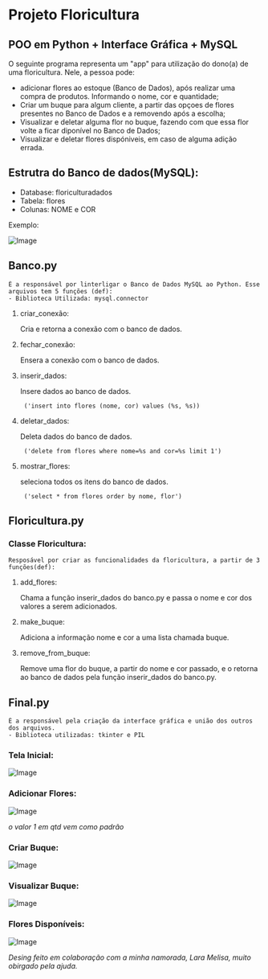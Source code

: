 # Projeto Floricultura
## POO em Python + Interface Gráfica + MySQL

O seguinte programa representa um "app" para utilização do dono(a) de uma floricultura. Nele, a pessoa pode: 
- adicionar flores ao estoque (Banco de Dados), após realizar uma compra de produtos. Informando o nome, cor e quantidade;
- Criar um buque para algum cliente, a partir das opçoes de flores presentes no Banco de Dados e a removendo após a escolha; 
- Visualizar e deletar alguma flor no buque, fazendo com que essa flor volte a ficar diponível no Banco de Dados;
- Visualizar e deletar flores dispóniveis, em caso de alguma adição errada.

## Estrutra do Banco de dados(MySQL):
- Database: floriculturadados
- Tabela: flores
- Colunas: NOME e COR

Exemplo:


![Image](https://github.com/user-attachments/assets/50127e64-e847-415e-bb5e-f624bc62e692)


## Banco.py
    É a responsável por linterligar o Banco de Dados MySQL ao Python. Esse arquivos tem 5 funções (def):
    - Biblioteca Utilizada: mysql.connector

1. criar_conexão: 

    Cria e retorna a conexão com o banco de dados.

2. fechar_conexão:

    Ensera a conexão com o banco de dados.

3. inserir_dados:

    Insere dados ao banco de dados.

        ('insert into flores (nome, cor) values (%s, %s))

4. deletar_dados:

    Deleta dados do banco de dados.

        ('delete from flores where nome=%s and cor=%s limit 1')

5. mostrar_flores:
    
    seleciona todos os itens do banco de dados.

        ('select * from flores order by nome, flor')

## Floricultura.py
### Classe Floricultura:
    Resposável por criar as funcionalidades da floricultura, a partir de 3 funções(def):


1. add_flores:

    Chama a função inserir_dados do banco.py e passa o nome e cor dos valores a serem adicionados.

2. make_buque:

    Adiciona a informação nome e cor a uma lista chamada buque.

3. remove_from_buque:

    Remove uma flor do buque, a partir do nome e cor passado, e o retorna ao banco de dados pela função inserir_dados do banco.py.

## Final.py

    É a responsável pela criação da interface gráfica e união dos outros dos arquivos.
    - Biblioteca utilizadas: tkinter e PIL

### Tela Inicial:

![Image](https://github.com/user-attachments/assets/201e87a6-1842-42e4-8655-9dad951f457c)

### Adicionar Flores:

![Image](https://github.com/user-attachments/assets/4791846a-2e51-48f3-82bf-af22b15cedc2)

*o valor 1 em qtd vem como padrão*

### Criar Buque:

![Image](https://github.com/user-attachments/assets/b2c1f05a-3b0c-4cc3-8679-46641d4be758)

### Visualizar Buque:

![Image](https://github.com/user-attachments/assets/b0374a6f-d220-47d7-ba1f-40237715e30e)

### Flores Disponíveis:

![Image](https://github.com/user-attachments/assets/f42661b8-3131-4a1b-9541-12e526d26293)

*Desing feito em colaboração com a minha namorada, Lara Melisa, muito obirgado pela ajuda.*
